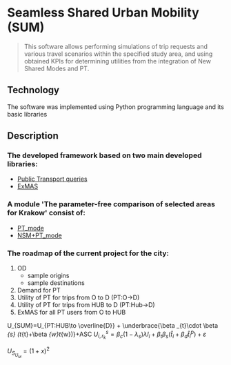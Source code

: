 # Seamless Shared Urban Mobility (SUM)
> This software allows performing simulations of trip requests and various travel scenarios within the specified study area, and using obtained KPIs for determining utilities from the integration of New Shared Modes and PT.
## Technology
The software was implemented using Python programming language and its basic libraries
## Description
### The developed framework based on two main developed libraries:
* [Public Transport queries](https://github.com/RafalKucharskiPK/query_PT)
* [ExMAS](https://github.com/RafalKucharskiPK/ExMAS/tree/master/ExMAS)
### A module 'The parameter-free comparison of selected areas for Krakow' consist of:
* [PT_mode](https://github.com/OlhaShulikaUJ/SUM_project/tree/main/PT)
* [NSM+PT_mode](https://github.com/OlhaShulikaUJ/SUM_project/tree/main/NSM%2BPT)
### The roadmap of the current project for the city:
1) OD 
   * sample origins
   * sample destinations
2) Demand for PT
3) Utility of PT for trips from O to D (PT:O→D)
4) Utility of PT for trips from HUB to D (PT:Hub→D)
5) ExMAS for all PT users from O to HUB

U_{SUM}=U_{PT:HUB\to \overline{D}} + \underbrace{\beta _{t}\cdot \beta _{s} (t_{t}+\beta _{w}t_{w})}+ASC
$U^s_{i, r_k} = \beta_c (1 - \lambda_s)\lambda l_i + \beta_t \beta_s (\hat{t}_i + \beta_d \hat{t}^p_i) + \varepsilon$

$U_S_U_M=(1+x)^2$

